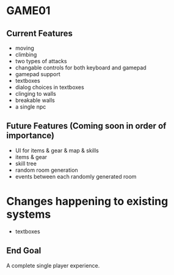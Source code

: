 # GAME01 #  
## Current Features ##  
* moving  
* climbing  
* two types of attacks  
* changable controls for both keyboard and gamepad  
* gamepad support  
* textboxes
* dialog choices in textboxes  
* clinging to walls  
* breakable walls  
* a single npc  
  
  
## Future Features (Coming soon in order of importance) ##  
* UI for items & gear & map & skills  
* items & gear  
* skill tree  
* random room generation  
* events between each randomly generated room  
  
# Changes happening to existing systems #  
* textboxes  
  
## End Goal ##  
A complete single player experience.